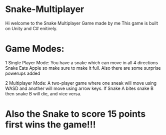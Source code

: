# Snake-Multiplayer
Hi welcome to the Snake Multiplayer Game made by me
This game is built on Unity and C# enitirely.

# Game Modes:
1 Single Player Mode: 
You have a snake which can move in all 4 directions Snake Eats Apple so make sure to make it full. Also there are some surprise powerups added 

2 Multiplayer Mode: 
 A two-player game where one sneak will move using WASD and another will move using arrow keys.
 If Snake A bites snake B then snake B will die, and vice versa.

 # Also the Snake to score 15 points first wins the game!!!


